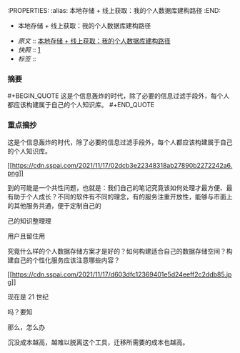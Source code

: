 :PROPERTIES:
:alias: 本地存储 + 线上获取：我的个人数据库建构路径
:END:
* 本地存储 + 线上获取：我的个人数据库建构路径
- *原文* :: [本地存储 + 线上获取：我的个人数据库建构路径](https://sspai.com/post/69972)
- *快照* :: [1](http://localhost:7026/reading/1)
- *标签* :: 


### 摘要
#+BEGIN_QUOTE
这是个信息轰炸的时代，除了必要的信息过滤手段外，每个人都应该构建属于自己的个人知识库。
#+END_QUOTE

### 重点摘抄

 这是个信息轰炸的时代，除了必要的信息过滤手段外，每个人都应该构建属于自己的个人知识库。

 [[https://cdn.sspai.com/2021/11/17/02dcb3e22348318ab27890b2272242a6.png]]

 到的可能是一个共性问题，也就是：我们自己的笔记究竟该如何处理才最方便、最有助于个人成长？不同的软件有不同的理念，有的服务注重开放性，能够与市面上的其他服务共通，便于定制自己的

 己的知识整理理

 用户且留住用

 究竟什么样的个人数据存储方案才是好的？如何构建适合自己的数据存储空间？构建自己的个性化服务应该注意哪些内容？

 [[https://cdn.sspai.com/2021/11/17/d603dfc12369401e5d24eeff2c2ddb85.jpg]]

 现在是 21 世纪

 吗？要知

 那么，怎么办

 沉没成本越高，越难以脱离这个工具，迁移所需要的成本也越高。


